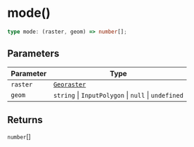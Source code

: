 # mode()

```ts
type mode: (raster, geom) => number[];
```

## Parameters

| Parameter | Type                                                |
| --------- | --------------------------------------------------- |
| `raster`  | [`Georaster`](../interfaces/Georaster.md)           |
| `geom`    | `string` \| `InputPolygon` \| `null` \| `undefined` |

## Returns

`number`[]
